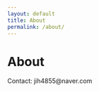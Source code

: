 ```yaml
---
layout: default
title: About
permalink: /about/
---
```


<div class="page-content">
  <div class="container">
    <div class="hero">
      <div class="hero-content">
        <h1>About</h1>
        <p>Contact: jih4855@naver.com</p>
      </div>
    </div>
  </div>
</div>
